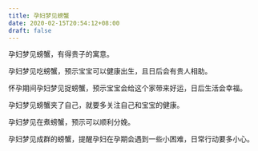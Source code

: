 ```yaml
---
title: 孕妇梦见螃蟹
date: 2020-02-15T20:54:12+08:00
draft: false
---
```


孕妇梦见螃蟹，有得贵子的寓意。

孕妇梦见吃螃蟹，预示宝宝可以健康出生，且日后会有贵人相助。

怀孕期间孕妇梦见捉螃蟹，预示宝宝会给这个家带来好运，日后生活会幸福。

孕妇梦见螃蟹夹了自己，就要多关注自己和宝宝的健康。

孕妇梦见在煮螃蟹，预示可以顺利分娩。

孕妇梦见成群的螃蟹，提醒孕妇在孕期会遇到一些小困难，日常行动要多小心。

